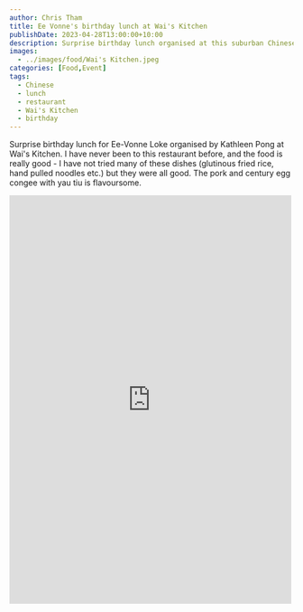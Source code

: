 ```yaml
---
author: Chris Tham
title: Ee Vonne's birthday lunch at Wai's Kitchen
publishDate: 2023-04-28T13:00:00+10:00
description: Surprise birthday lunch organised at this suburban Chinese restaurant at Pennant Hills.
images:
  - ../images/food/Wai's Kitchen.jpeg
categories: [Food,Event]
tags:
  - Chinese
  - lunch
  - restaurant
  - Wai's Kitchen
  - birthday
---
```

Surprise birthday lunch for Ee-Vonne Loke organised by Kathleen Pong at Wai's Kitchen. I have never been to this restaurant before, and the food is really good - I have not tried many of these dishes (glutinous fried rice, hand pulled noodles etc.) but they were all good. The pork and century egg congee with yau tiu is flavoursome.

<iframe src="https://www.facebook.com/plugins/post.php?href=https%3A%2F%2Fwww.facebook.com%2Fchris1.tham%2Fposts%2Fpfbid023rvWWVJrTWMPUUJ6RYZwKF31Gyyr5UxfEahL3L4XuM7BNDZLCFMDJYuUztEp9i3vl&show_text=true&width=500" width="500" height="723" style="border:none;overflow:hidden" scrolling="no" frameborder="0" allowfullscreen="true" allow="autoplay; clipboard-write; encrypted-media; picture-in-picture; web-share"></iframe>
